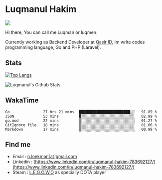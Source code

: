
# Luqmanul Hakim

![](https://komarev.com/ghpvc/?username=luqman-v1)

Hi there, You can call me Luqman or luqmen.

Currently working as Backend Developer at [Qasir ID](https://qasir.id), Im write codes programming language, Go and PHP (Laravel).
## Stats

[![Top Langs](https://github-readme-stats.vercel.app/api/top-langs/?username=luqman-v1&layout=compact)](https://github.com/anuraghazra/github-readme-stats)

![Luqmanul's Github Stats](https://github-readme-stats.vercel.app/api?username=luqman-v1&show_icons=true)


## WakaTime 

<!--START_SECTION:waka-->
```text
Go               27 hrs 21 mins  ███████████████████████░░   91.89 % 
JSON             53 mins         ▓░░░░░░░░░░░░░░░░░░░░░░░░   02.99 % 
go.mod           22 mins         ▒░░░░░░░░░░░░░░░░░░░░░░░░   01.27 % 
GitIgnore file   18 mins         ▒░░░░░░░░░░░░░░░░░░░░░░░░   01.06 % 
Markdown         17 mins         ▒░░░░░░░░░░░░░░░░░░░░░░░░   00.99 % 
```
<!--END_SECTION:waka-->


## Find me 

- Email : [n.loekman[at]gmail.com](mailto:n.loekman@gmail.com)
- Linkedin : [https://www.linkedin.com/in/luqmanul-hakim-783692127/](https://www.linkedin.com/in/luqmanul-hakim-783692127/)
- Steam : [L.E.G.O.W.O](https://steamcommunity.com/id/fuukmans) as specially DOTA player


